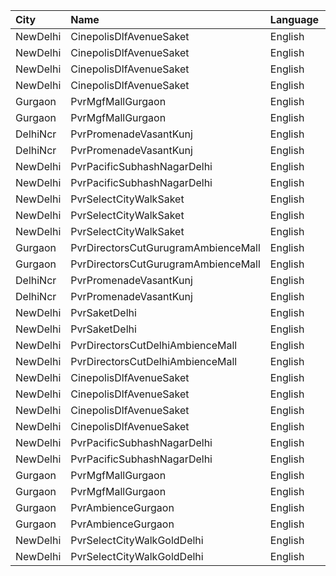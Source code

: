 | City     | Name                                | Language |  Time | Type               | Price | Capacity | Booked |
| :------- | :---------------------------------- | :------- | ----: | :----------------- | ----: | -------: | -----: |
| NewDelhi | CinepolisDlfAvenueSaket             | English  | 10:00 | Normal             |  140₹ |       21 |      0 |
| NewDelhi | CinepolisDlfAvenueSaket             | English  | 10:00 | Executive          |  150₹ |       30 |      0 |
| NewDelhi | CinepolisDlfAvenueSaket             | English  | 10:00 | Vip                |  400₹ |        5 |      0 |
| NewDelhi | CinepolisDlfAvenueSaket             | English  | 10:00 | Premium            |  170₹ |       22 |      0 |
| Gurgaon  | PvrMgfMallGurgaon                   | English  | 10:45 | 3DPrime            |  240₹ |       23 |      0 |
| Gurgaon  | PvrMgfMallGurgaon                   | English  | 10:45 | 3DClassic          |  210₹ |       60 |      0 |
| DelhiNcr | PvrPromenadeVasantKunj              | English  | 11:00 | Classic            |  290₹ |       50 |     25 |
| DelhiNcr | PvrPromenadeVasantKunj              | English  | 11:00 | Prime              |  310₹ |       44 |     22 |
| NewDelhi | PvrPacificSubhashNagarDelhi         | English  | 11:10 | 3DPrime            |  270₹ |       52 |      0 |
| NewDelhi | PvrPacificSubhashNagarDelhi         | English  | 11:10 | 3DPrimePlus        |  270₹ |       18 |      0 |
| NewDelhi | PvrSelectCityWalkSaket              | English  | 13:35 | 3DClassic          |  300₹ |       56 |      0 |
| NewDelhi | PvrSelectCityWalkSaket              | English  | 13:35 | 3DClassicSuperior  |  350₹ |       23 |      0 |
| NewDelhi | PvrSelectCityWalkSaket              | English  | 13:35 | 3DRecliner         |  550₹ |        5 |      0 |
| Gurgaon  | PvrDirectorsCutGurugramAmbienceMall | English  | 13:50 | 3DPlatinum         |  700₹ |       27 |     11 |
| Gurgaon  | PvrDirectorsCutGurugramAmbienceMall | English  | 13:50 | PlatinumSuperior3D |  700₹ |        8 |      4 |
| DelhiNcr | PvrPromenadeVasantKunj              | English  | 14:50 | 3DClassic          |  390₹ |      143 |     72 |
| DelhiNcr | PvrPromenadeVasantKunj              | English  | 14:50 | 3DPrime            |  420₹ |       19 |      9 |
| NewDelhi | PvrSaketDelhi                       | English  | 15:15 | 3DClassic          |  290₹ |       65 |     33 |
| NewDelhi | PvrSaketDelhi                       | English  | 15:15 | 3DPrime            |  335₹ |       28 |     17 |
| NewDelhi | PvrDirectorsCutDelhiAmbienceMall    | English  | 15:45 | 3DPlatinum         |  700₹ |        9 |      5 |
| NewDelhi | PvrDirectorsCutDelhiAmbienceMall    | English  | 15:45 | 3DPlatinumSuperior |  700₹ |        3 |      0 |
| NewDelhi | CinepolisDlfAvenueSaket             | English  | 16:00 | Normal             |  140₹ |       21 |      0 |
| NewDelhi | CinepolisDlfAvenueSaket             | English  | 16:00 | Executive          |  160₹ |       30 |      0 |
| NewDelhi | CinepolisDlfAvenueSaket             | English  | 16:00 | Vip                |  400₹ |        5 |      0 |
| NewDelhi | CinepolisDlfAvenueSaket             | English  | 16:00 | Premium            |  180₹ |       22 |      3 |
| NewDelhi | PvrPacificSubhashNagarDelhi         | English  | 16:20 | 3DPrime            |  380₹ |       52 |      0 |
| NewDelhi | PvrPacificSubhashNagarDelhi         | English  | 16:20 | 3DPrimePlus        |  380₹ |       18 |      4 |
| Gurgaon  | PvrMgfMallGurgaon                   | English  | 16:25 | 3DPrime            |  340₹ |       23 |      0 |
| Gurgaon  | PvrMgfMallGurgaon                   | English  | 16:25 | 3DClassic          |  290₹ |       60 |      0 |
| Gurgaon  | PvrAmbienceGurgaon                  | English  | 17:10 | 3DClassic          |  300₹ |       36 |      0 |
| Gurgaon  | PvrAmbienceGurgaon                  | English  | 17:10 | 3DPrime            |  350₹ |       40 |      0 |
| NewDelhi | PvrSelectCityWalkGoldDelhi          | English  | 17:45 | 3DPlatinumSuperior |  600₹ |        8 |      0 |
| NewDelhi | PvrSelectCityWalkGoldDelhi          | English  | 17:45 | 3DPlatinum         |  600₹ |       12 |      7 |